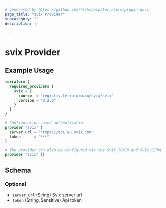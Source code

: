 ```yaml
---
# generated by https://github.com/hashicorp/terraform-plugin-docs
page_title: "svix Provider"
subcategory: ""
description: |-
  
---
```


# svix Provider



## Example Usage

```terraform
terraform {
  required_providers {
    svix = {
      source  = "registry.terraform.io/svix/svix"
      version = "0.2.0"
    }
  }
}

# Configuration-based authentication
provider "svix" {
  server_url = "https://api.eu.svix.com"
  token      = "***"
}

# The provider can also be configured via the SVIX_TOKEN and SVIX_SERVER_URL environment variables
provider "svix" {}
```

<!-- schema generated by tfplugindocs -->
## Schema

### Optional

- `server_url` (String) Svix server url
- `token` (String, Sensitive) Api token
